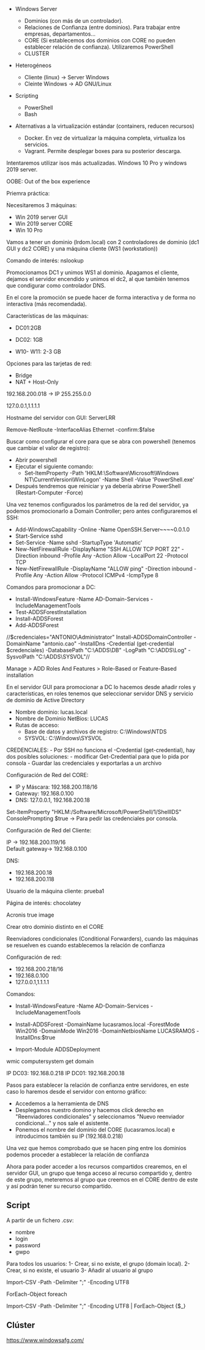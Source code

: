 - Windows Server
    - Dominios (con más de un controlador).
    - Relaciones de Confianza (entre dominios). Para trabajar entre empresas, departamentos...
    - CORE (Si establecemos dos dominios con CORE no pueden establecer relación de confianza). Utilizaremos PowerShell
    - CLUSTER

- Heterogéneos
    - Cliente (linux) -> Server Windows
    - Cleinte Windows -> AD GNU/Linux

- Scripting
    - PowerShell
    - Bash

- Alternativas a la virtualización estándar (containers, reducen recursos)
    - Docker. En vez de virtualizar la máquina completa, virtualiza los servicios.
    - Vagrant. Permite desplegar boxes para su posterior descarga.

Intentaremos utilizar isos más actualizadas. Windows 10 Pro y windows 2019 server.

OOBE: Out of the box experience

Priemra práctica:

Necesitaremos 3 máquinas:

- Win 2019 server GUI
- Win 2019 server CORE
- Win 10 Pro

Vamos a tener un dominio (lrdom.local) con 2 controladores de dominio (dc1 GUI y dc2 CORE) y una máquina cliente (WS1 (workstation))

Comando de interés: nslookup

Promocionamos DC1 y unimos WS1 al dominio. Apagamos el cliente, dejamos el servidor encendido y unimos el dc2, al que también tenemos que condigurar como controlador DNS.

En el core la promoción se puede hacer de forma interactiva y de forma no interactiva (más recomendada).

Características de las máquinas:

- DC01:2GB

- DC02: 1GB

- W10- W11: 2-3 GB

Opciones para las tarjetas de red:
- Bridge
- NAT + Host-Only

192.168.200.018 -> IP
255.255.0.0

127.0.0.1,1.1.1.1

Hostname del servidor con GUI: ServerLRR

Remove-NetRoute -InterfaceAlias Ethernet -confirm:$false

Buscar como configurar el core para que se abra con powershell (tenemos que cambiar el valor de registro):
- Abrir powershell
- Ejecutar el siguiente comando:
    - Set-ItemProperty -Path 'HKLM:\Software\Microsoft\Windows NT\CurrentVersion\WinLogon' -Name Shell -Value 'PowerShell.exe'
- Después tendremos que reiniciar y ya debería abrirse PowerShell (Restart-Computer -Force)

Una vez tenemos configurados los parámetros de la red del servidor, ya podemos promocionarlo a Domain Controller; pero antes configuraremos el SSH:
- Add-WindowsCapability -Online -Name OpenSSH.Server~~~~0.0.1.0
- Start-Service sshd
- Set-Service -Name sshd -StartupType 'Automatic'
- New-NetFirewallRule -DisplayName "SSH ALLOW TCP PORT 22" -Direction inbound -Profile Any -Action Allow -LocalPort 22 -Protocol TCP
- New-NetFirewallRule -DisplayName "ALLOW ping" -Direction inbound -Profile Any -Action Allow -Protocol ICMPv4 -IcmpType 8

Comandos para promocionar a DC:
- Install-WindowsFeature -Name AD-Domain-Services -IncludeManagementTools
- Test-ADDSForestInstallation
- Install-ADDSForest
- Add-ADDSForest

//$credenciales="ANTONIO\Administrator"
Install-ADDSDomainController -DomainName "antonio.cao" -InstallDns -Credential (get-credential $credenciales)  -DatabasePath "C:\ADDS\DB" -LogPath "C:\ADDS\Log" -SysvolPath "C:\ADDS\SYSVOL"//

Manage > ADD Roles And Features > Role-Based or Feature-Based installation

En el servidor GUI para promocionar a DC lo hacemos desde añadir roles y características, en roles tenemos que seleccionar servidor DNS y servicio de dominio de Active Directory

- Nombre dominio: lucas.local
- Nombre de Dominio NetBios: LUCAS
- Rutas de acceso: 
    - Base de datos y archivos de registro: C:\\Windows\NTDS
    - SYSVOL: C:\\Windows\SYSVOL

CREDENCIALES: 
    - Por SSH no funciona el -Credential (get-credential), hay dos posibles soluciones:
        - modificar Get-Credential para que lo pida por consola
        - Guardar las credenciales y exportarlas a un archivo

Configuración de Red del CORE:

- IP y Máscara: 192.168.200.118/16
- Gateway: 192.168.0.100
- DNS: 127.0.0.1, 192.168.200.18

Set-ItemProperty "HKLM:/Software/Microsoft/PowerShell/1/ShellIDS" ConsolePrompting $true -> Para pedir las credenciales por consola.

Configuración de Red del Cliente:

IP -> 192.168.200.119/16   
Default gateway-> 192.168.0.100

DNS:
- 192.168.200.18
- 192.168.200.118


Usuario de la máquina cliente: prueba1


Página de interés: chocolatey

Acronis true image   

Crear otro dominio distinto en el CORE

Reenviadores condicionales (Conditional Forwarders), cuando las máquinas se resuelven es cuando establecemos la relación de confianza

Configuración de red:
- 192.168.200.218/16
- 192.168.0.100
- 127.0.0.1,1.1.1.1

Comandos:
- Install-WindowsFeature -Name AD-Domain-Services -IncludeManagementTools
- Install-ADDSForest -DomainName lucasramos.local -ForestMode Win2016 -DomainMode Win2016 -DomainNetbiosName LUCASRAMOS -InstallDns:$true 


- Import-Module ADDSDeployment



wmic computersystem get domain

IP DC03: 192.168.0.218
IP DC01: 192.168.200.18

Pasos para establecer la relación de confianza entre servidores, en este caso lo haremos desde el servidor con entorno gráfico:

- Accedemos a la herramienta de DNS
- Desplegamos nuestro domino y hacemos click derecho en "Reenviadores condicionales" y seleccionamos "Nuevo reenviador condicional..." y nos sale el asistente.
- Ponemos el nombre del dominio del CORE (lucasramos.local) e introducimos también su IP (192.168.0.218)

Una vez que hemos comprobado que se hacen ping entre los dominios podemos proceder a establecer la relación de confianza

Ahora para poder acceder a los recursos compartidos crearemos, en el servidor GUI, un grupo que tenga acceso al recurso compartido y, dentro de este grupo, meteremos al grupo que creemos en el CORE dentro de este y así podrán tener su recurso compartido.


## Script

A partir de un fichero .csv:
- nombre
- login
- password
- gwpo

Para todos los usuarios:
1- Crear, si no existe, el grupo (domain local).
2- Crear, si no existe, el usuario
3- Añadir al usuario al grupo


Import-CSV -Path <ruta-archivo> -Delimiter ";" -Encoding UTF8

ForEach-Object
foreach

Import-CSV -Path <ruta-archivo> -Delimiter ";" -Encoding UTF8 | ForEach-Object {$_}

## Clúster

https://www.windowsafg.com/